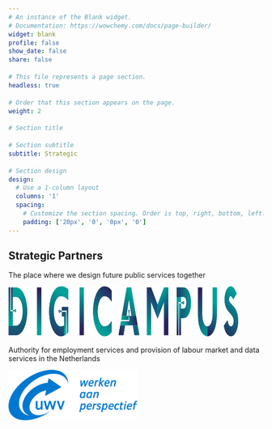 ```yaml
---
# An instance of the Blank widget.
# Documentation: https://wowchemy.com/docs/page-builder/
widget: blank
profile: false
show_date: false
share: false

# This file represents a page section.
headless: true

# Order that this section appears on the page.
weight: 2

# Section title

# Section subtitle
subtitle: Strategic

# Section design
design:
  # Use a 1-column layout
  columns: '1'
  spacing:
    # Customize the section spacing. Order is top, right, bottom, left.
    padding: ['20px', '0', '0px', '0']
---
```


<div class="container mb-5">
    <!-- Title -->
    <h2 class="text-center font-weight-bold">Strategic Partners</h2>
    <!-- First row -->
    <div class="row align-items-top text-center mt-4 mb-5">
        <div class="col text-center">
            <p class="pt-2">The place where we design future public services together</p>
        </div>
        <div class="col text-center">
            <a href="https://digicampus.tech" target="_blank">
                <img src="./logos/digicampus.svg" alt="Digicampus logo" style="max-width: 90%; margin: auto; height: 100px;" />
            </a>
        </div>
    </div>
    <!-- Second row -->
    <div class="row align-items-top text-center mt-4 mb-5">
        <div class="col text-center">
            <p class="pt-2">Authority for employment services and provision of labour market and data services in the Netherlands</p>
        </div>
        <div class="col text-center">
            <a href="https://www.uwv.nl/particulieren/index.aspx" target="_blank">
                <img src="./logos/uwv.svg" alt="UWV logo" style="max-width: 90%; margin: auto; height: 100px;" />
            </a>
        </div>
    </div>
</div>

